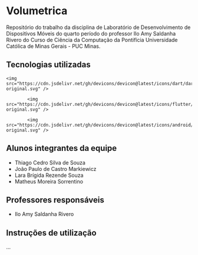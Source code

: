 # Volumetrica

Repositório do trabalho da disciplina de Laboratório de Desenvolvimento de Dispositivos Móveis do quarto período do professor Ilo Amy Saldanha Rivero do Curso de Ciência da Computação da Pontifícia Universidade Católica de Minas Gerais - PUC Minas.

## Tecnologias utilizadas


    <img src="https://cdn.jsdelivr.net/gh/devicons/devicon@latest/icons/dart/dart-original.svg" />
    
            <img src="https://cdn.jsdelivr.net/gh/devicons/devicon@latest/icons/flutter/flutter-original.svg" />
            
            <img src="https://cdn.jsdelivr.net/gh/devicons/devicon@latest/icons/android/android-original.svg" />
          
          
          
          
          

## Alunos integrantes da equipe

* Thiago Cedro Silva de Souza
* João Paulo de Castro Markiewicz
* Lara Brígida Rezende Souza
* Matheus Moreira Sorrentino

## Professores responsáveis

* Ilo Amy Saldanha Rivero

## Instruções de utilização

...

